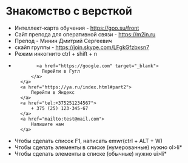 # Знакомство с версткой
- Интеллект-карта обучения - https://goo.su/front
- Сайт препода для оперативной связи - https://m2in.ru
- Препод - Минин Дмитрий Сергеевич
- скайп группы - https://join.skype.com/LFgkGfzbxsn7
- Режим инкогнито ctrl + shift + n 
-             <a href="https://google.com" target="_blank">
                Перейти в Гугл
            </a>
        </a>
        <a href="https://ya.ru/index.html#part2">
            Перейти в Яндекс
        </a>
        <a href="tel:+375251234567">
            + 375 (25) 123-345-67
        </a>
        <a href="mailto:test@mail.com">
            Напишите нам
        </a>
- Чтобы сделать список F1, написать emwr(ctrl + ALT + W)
- Чтобы сделать элементы в списке (нумерованные) нужно ol>li*
- Чтобы сделать элементы в списке (обычные) нужно ui>li*
